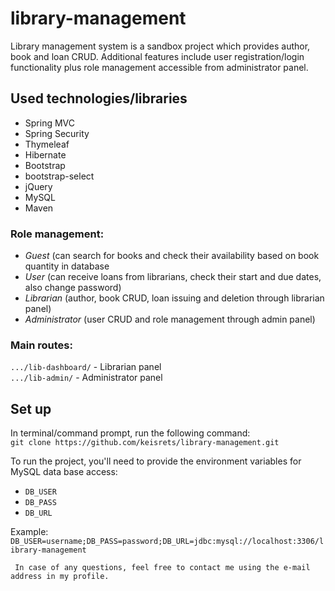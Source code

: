 # library-management

Library management system is a sandbox project which provides author, book and loan CRUD. Additional features include user registration/login functionality plus role management accessible from administrator panel.

## Used technologies/libraries
- Spring MVC
- Spring Security
- Thymeleaf
- Hibernate
- Bootstrap
- bootstrap-select
- jQuery
- MySQL
- Maven

### Role management:
- *Guest* (can search for books and check their availability based on book quantity in database
- *User* (can receive loans from librarians, check their start and due dates, also change password)
- *Librarian* (author, book CRUD, loan issuing and deletion through librarian panel)
- *Administrator* (user CRUD and role management through admin panel)

### Main routes:
`.../lib-dashboard/` - Librarian panel  
`.../lib-admin/` - Administrator panel

## Set up
In terminal/command prompt, run the following command:  
`git clone https://github.com/keisrets/library-management.git`  
  
 To run the project, you'll need to provide the environment variables for MySQL data base access:  
 - `DB_USER`
 - `DB_PASS`
 - `DB_URL`
 
 Example:  
 `DB_USER=username;DB_PASS=password;DB_URL=jdbc:mysql://localhost:3306/library-management`
   
     
     In case of any questions, feel free to contact me using the e-mail address in my profile.

